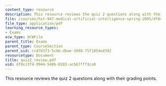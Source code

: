 ```yaml
---
content_type: resource
description: This resource reviews the quiz 2 questions along with their grading points.
file: /courses/hst-947-medical-artificial-intelligence-spring-2005/df8cc3f49944540b0283ac567fff3ca9_quiz2_review.pdf
file_type: application/pdf
learning_resource_types:
- Exams
ocw_type: OCWFile
parent_title: Exams
parent_type: CourseSection
parent_uid: ccd7d373-5cbb-dbae-3998-75f1054ed392
resourcetype: Document
title: quiz2_review.pdf
uid: df8cc3f4-9944-540b-0283-ac567fff3ca9
---
```

This resource reviews the quiz 2 questions along with their grading points.


